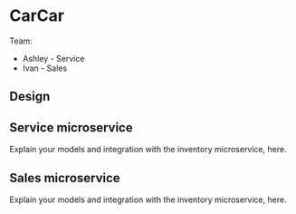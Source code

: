 # CarCar

Team:

* Ashley - Service
* Ivan - Sales

## Design

## Service microservice

Explain your models and integration with the inventory
microservice, here.

## Sales microservice

Explain your models and integration with the inventory
microservice, here.
